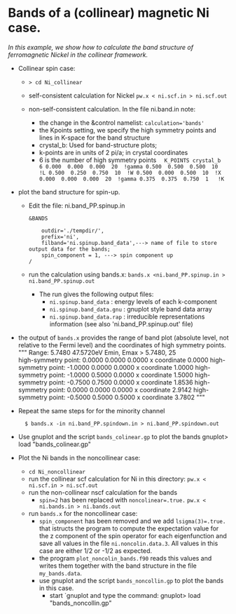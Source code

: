 # Bands of a (collinear) magnetic Ni case. 
_In this example, we show how to calculate the band structure of 
ferromagnetic Nickel in the collinear framework._  


* Collinear spin case: 
  * `> cd Ni_collinear`
  * self-consistent calculation for Nickel
               `pw.x < ni.scf.in > ni.scf.out ` 

  * non-self-consistent calculation. In the file ni.band.in note:
    *  the change in the &control namelist:  `calculation='bands'`
    *  the Kpoints setting, we specify the high symmetry points and lines in K-space for the band structure
    * crystal_b: Used for band-structure plots; 
    * k-points are in units of  2 pi/a; in crystal coordinates
    * 6 is the number of high symmetry points 
          ```  
          K_POINTS crystal_b  
          6
            0.000  0.000  0.000  20  !gamma
            0.500  0.500  0.500  10  !L
            0.500  0.250  0.750  10  !W
            0.500  0.000  0.500  10  !X
            0.000  0.000  0.000  20  !gamma
            0.375  0.375  0.750  1   !K
          ```
          
  


 * plot the band structure for spin-up.
   * Edit the file: ni.band_PP.spinup.in
       ```
       &BANDS
       
           outdir='./tempdir/',
           prefix='ni',
           filband='ni.spinup.band_data',---> name of file to store output data for the bands; 
           spin_component = 1, ---> spin component up
       /
       ``` 
   * run the calculation using bands.x:
     `bands.x <ni.band_PP.spinup.in > ni.band_PP.spinup.out` 

     * The run gives the following output files:
       * `ni.spinup.band_data` : energy levels of each k-component
       * `ni.spinup.band_data.gnu` : gnuplot style band data array
       * `ni.spinup.band_data.rap` : irreducible representations information (see also 'ni.band_PP.spinup.out' file)


  * the output of `bands.x` provides the range of band plot (absolute level, not relative to the Fermi level) and the coordinates
    of high symmetry points. 
"""
Range:    5.7480   47.5720eV  Emin, Emax > 5.7480, 25           
high-symmetry point:  0.0000 0.0000 0.0000   x coordinate   0.0000
high-symmetry point: -1.0000 0.0000 0.0000   x coordinate   1.0000
high-symmetry point: -1.0000 0.5000 0.0000   x coordinate   1.5000
high-symmetry point: -0.7500 0.7500 0.0000   x coordinate   1.8536
high-symmetry point:  0.0000 0.0000 0.0000   x coordinate   2.9142
high-symmetry point: -0.5000 0.5000 0.5000   x coordinate   3.7802
"""


  * Repeat the same steps for for the minority channel

          $ bands.x -in ni.band_PP.spindown.in > ni.band_PP.spindown.out

  * Use gnuplot and the script `bands_colinear.gp` to plot the bands
         gnuplot> load "bands_colinear.gp"


* Plot the Ni bands in the noncollinear case:
  * `cd Ni_noncollinear` 
  * run the collinear scf  calculation for Ni in this directory:
        `pw.x < ni.scf.in > ni.scf.out`
  * run the non-collinear nscf calculation for the bands
    * `spin=2` has been replaced with `noncolinear=.true.` 
         `pw.x < ni.bands.in > ni.bands.out` 
  * run `bands.x` for the noncollinear case: 
    * `spin_component` has been removed and we add `lsigma(3)=.true.` that istructs the program to compute the 
       expectation value for the z component of the spin operator for each eigenfunction and save all values in 
       the file `ni.noncolin.data.3`. All values in this case are either 1/2 or -1/2 as expected. 
    * the program `plot_noncolin_bands.f90` reads this values and writes them together with the band structure in the file
      `my_bands.data`. 
    * use gnuplot and the script `bands_noncollin.gp` to plot the bands in this case. 
      * start `gnuplot and type the command:
                gnuplot> load "bands_noncollin.gp"  

